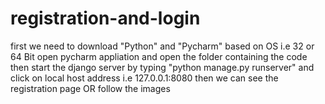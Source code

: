 # registration-and-login
first we need to download "Python" and "Pycharm" based on OS i.e 32 or 64 Bit
open pycharm appliation and open the folder containing the code
then start the django server by typing "python manage.py runserver"
and click on local host address i.e 127.0.0.1:8080
then we can see the registration page 
OR
follow the images 
